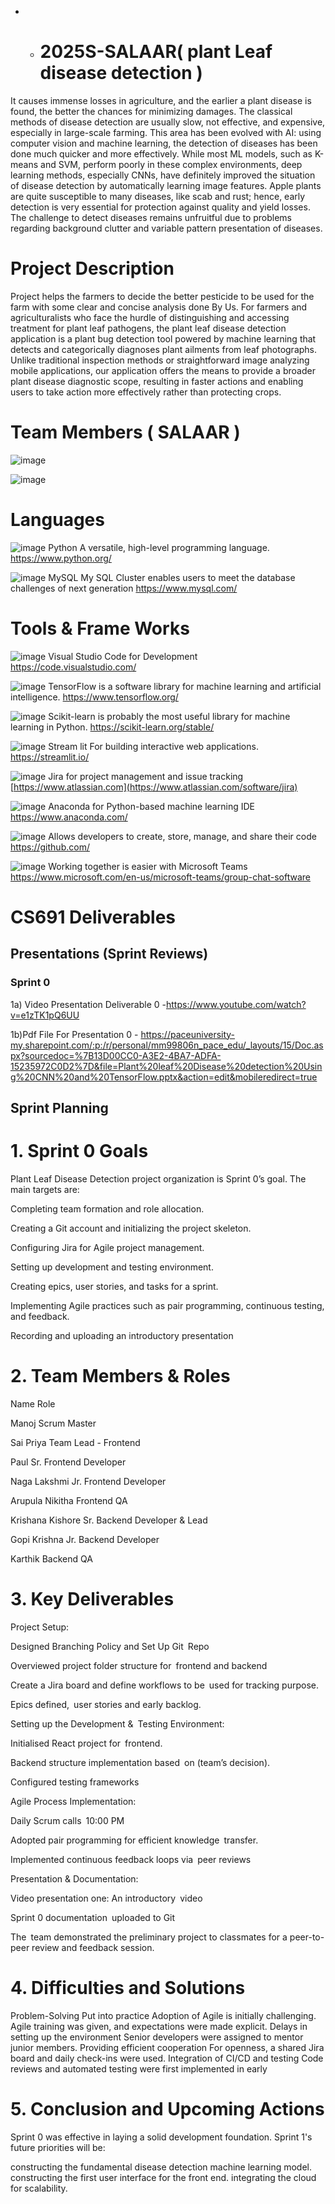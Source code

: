 * * # 2025S-SALAAR( plant Leaf disease detection )
It causes immense losses in agriculture, and the earlier a plant disease is found, the better the chances for minimizing damages. 
The classical methods of disease detection are usually slow, not effective, and expensive, especially in large-scale farming.
This area has been evolved with AI: using computer vision and machine learning, the detection of diseases has been done much quicker and more effectively.
While most ML models, such as K-means and SVM, perform poorly in these complex environments, deep learning methods, especially CNNs, have definitely improved the situation of disease detection by automatically learning image features.
Apple plants are quite susceptible to many diseases, like scab and rust; hence, early detection is very essential for protection against quality and yield losses. 
The challenge to detect diseases remains unfruitful due to problems regarding background clutter and variable pattern presentation of diseases. 
# Project Description
Project helps the farmers to decide the better pesticide to be used for the farm with some clear and concise analysis done By Us​.
For farmers and agriculturalists who face the hurdle of distinguishing and accessing treatment for plant leaf pathogens, the plant leaf disease detection application is a plant bug detection tool powered by machine learning that detects and categorically diagnoses plant ailments from leaf photographs. Unlike traditional inspection methods or straightforward image analyzing mobile applications, our application offers the means to provide a broader plant disease diagnostic scope, resulting in faster actions and enabling users to take action more effectively rather than protecting crops.
# Team Members ( SALAAR )
 
![image](https://github.com/user-attachments/assets/4fdb3b14-289b-44fb-9ab4-8c117de703a0)

![image](https://github.com/user-attachments/assets/c10c37dc-cd15-4b74-9cba-204a75ca09a8)


# Languages
![image](https://github.com/user-attachments/assets/57525a1a-b830-44c6-bdbf-395a7d92f0b5)
Python
A versatile, high-level programming language.
https://www.python.org/

![image](https://github.com/user-attachments/assets/e81b22c6-4c2a-46e1-bdee-643f47db9317)
MySQL
My SQL Cluster enables users to meet the database challenges of next generation
https://www.mysql.com/



# Tools & Frame Works
![image](https://github.com/user-attachments/assets/49af1fc2-0205-4f98-9176-ad64ce693dc3)
Visual Studio Code for Development https://code.visualstudio.com/

![image](https://github.com/user-attachments/assets/6ad34e57-df9a-4214-9fe6-bb97361355e4)
TensorFlow is a software library for 
machine learning and 
artificial intelligence. 
https://www.tensorflow.org/

![image](https://github.com/user-attachments/assets/07c3785a-2453-4c18-847c-3484bbecf481)
Scikit-learn is probably the most useful
 library for machine learning in Python.
https://scikit-learn.org/stable/

![image](https://github.com/user-attachments/assets/601b054b-fc59-4a47-95be-1fc8a7c8f614)
Stream lit For building interactive 
web applications.
https://streamlit.io/

![image](https://github.com/user-attachments/assets/cdfc483a-7940-4321-ad84-07f6c4fccda1)
Jira for project management and issue tracking
[https://www.atlassian.com](https://www.atlassian.com/software/jira)

![image](https://github.com/user-attachments/assets/ef32b5a9-fd71-4a96-a105-4421fe71690a)
Anaconda for Python-based machine learning IDE
https://www.anaconda.com/

![image](https://github.com/user-attachments/assets/c417d360-074f-483e-95d6-6255525499be)
Allows developers to create, store, manage, and share their code
https://github.com/

![image](https://github.com/user-attachments/assets/3d3ed882-9d78-427a-83ca-85d2984667c4)
Working together is easier
with Microsoft Teams
https://www.microsoft.com/en-us/microsoft-teams/group-chat-software







# CS691 Deliverables
## Presentations (Sprint Reviews)
### Sprint 0
1a) Video Presentation Deliverable 0 -https://www.youtube.com/watch?v=e1zTK1pQ6UU

1b)Pdf File For Presentation 0 - https://paceuniversity-my.sharepoint.com/:p:/r/personal/mm99806n_pace_edu/_layouts/15/Doc.aspx?sourcedoc=%7B13D00CC0-A3E2-4BA7-ADFA-15235972C0D2%7D&file=Plant%20leaf%20Disease%20detection%20Using%20CNN%20and%20TensorFlow.pptx&action=edit&mobileredirect=true

## Sprint Planning
# 1. Sprint  0  Goals

Plant Leaf Disease Detection project organization is Sprint 0’s goal. The main targets are:

Completing team formation and role allocation.

Creating a Git account and initializing the project skeleton.

Configuring Jira for Agile project management.

Setting up development and testing environment.

Creating epics, user stories, and tasks for a sprint.

Implementing Agile practices such as pair programming, continuous testing, and feedback.

Recording and uploading an introductory presentation


# 2. Team Members & Roles

Name	Role

Manoj	Scrum Master

Sai Priya	Team Lead - Frontend

Paul	Sr. Frontend Developer

Naga Lakshmi	Jr. Frontend Developer

Arupula Nikitha	Frontend QA

Krishana Kishore	Sr. Backend Developer & Lead

Gopi Krishna	Jr. Backend Developer

Karthik	Backend QA


# 3. Key Deliverables

Project Setup:

Designed Branching Policy and Set Up Git Repo

Overviewed project folder structure for frontend and backend

Create a Jira board and define workflows to be used for tracking purpose.

Epics defined, user stories and early backlog.

Setting up the Development & Testing Environment:

Initialised React project for frontend.

Backend structure implementation based on (team’s decision).

Configured testing frameworks

Agile Process Implementation:

Daily Scrum calls 10:00 PM

Adopted pair programming for efficient knowledge transfer.

Implemented continuous feedback loops via peer reviews

Presentation & Documentation:

Video presentation one: An introductory video

Sprint 0 documentation uploaded to Git

The team demonstrated the preliminary project to classmates for a peer-to-peer review and feedback session.

# 4. Difficulties and Solutions

Problem-Solving Put into practice
Adoption of Agile is initially challenging. Agile training was given, and expectations were made explicit.
Delays in setting up the environment Senior developers were assigned to mentor junior members.
Providing efficient cooperation For openness, a shared Jira board and daily check-ins were used.
Integration of CI/CD and testing Code reviews and automated testing were first implemented in early 

# 5. Conclusion and Upcoming Actions
Sprint 0 was effective in laying a solid development foundation. Sprint 1's future priorities will be:

constructing the fundamental disease detection machine learning model.
constructing the first user interface for the front end.
integrating the cloud for scalability.



